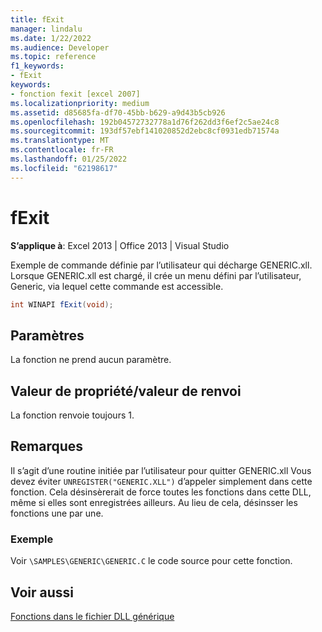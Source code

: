 ```yaml
---
title: fExit
manager: lindalu
ms.date: 1/22/2022
ms.audience: Developer
ms.topic: reference
f1_keywords:
- fExit
keywords:
- fonction fexit [excel 2007]
ms.localizationpriority: medium
ms.assetid: d85685fa-df70-45bb-b629-a9d43b5cb926
ms.openlocfilehash: 192b04572732778a1d76f262dd3f6ef2c5ae24c8
ms.sourcegitcommit: 193df57ebf141020852d2ebc8cf0931edb71574a
ms.translationtype: MT
ms.contentlocale: fr-FR
ms.lasthandoff: 01/25/2022
ms.locfileid: "62198617"
---
```

# <a name="fexit"></a>fExit

 **S’applique à**: Excel 2013 | Office 2013 | Visual Studio
  
Exemple de commande définie par l’utilisateur qui décharge GENERIC.xll. Lorsque GENERIC.xll est chargé, il crée un menu défini par l’utilisateur, Generic, via lequel cette commande est accessible.
  
```cs
int WINAPI fExit(void);
```

## <a name="parameters"></a>Paramètres

La fonction ne prend aucun paramètre.
  
## <a name="property-valuereturn-value"></a>Valeur de propriété/valeur de renvoi

La fonction renvoie toujours 1.
  
## <a name="remarks"></a>Remarques

Il s’agit d’une routine initiée par l’utilisateur pour quitter GENERIC.xll Vous devez éviter `UNREGISTER("GENERIC.XLL")` d’appeler simplement dans cette fonction. Cela désinsèrerait de force toutes les fonctions dans cette DLL, même si elles sont enregistrées ailleurs. Au lieu de cela, désinsser les fonctions une par une.
  
### <a name="example"></a>Exemple

Voir `\SAMPLES\GENERIC\GENERIC.C` le code source pour cette fonction.
  
## <a name="see-also"></a>Voir aussi

[Fonctions dans le fichier DLL générique](functions-in-the-generic-dll.md)
